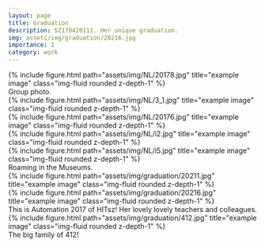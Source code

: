 ```yaml
---
layout: page
title: Graduation
description: SZ170420111. Her unique graduation.
img: assets/img/graduation/20216.jpg
importance: 1
category: work
---
```


<div class="row">
    <div class="col-sm mt-3 mt-md-0">
        {% include figure.html path="assets/img/NL/20178.jpg" title="example image" class="img-fluid rounded z-depth-1" %}
    </div>
</div>
<div class="caption">
    Group photo.
</div>
<div class="row">
    <div class="col-sm-7 mt-3 mt-md-0">
        {% include figure.html path="assets/img/NL/3_1.jpg" title="example image" class="img-fluid rounded z-depth-1" %}
    </div>
    <div class="col-sm-5 mt-3 mt-md-0">
        {% include figure.html path="assets/img/NL/20176.jpg" title="example image" class="img-fluid rounded z-depth-1" %}
    </div>
</div>
<div class="row">
    <div class="col-sm-5 mt-3 mt-md-0">
        {% include figure.html path="assets/img/NL/i2.jpg" title="example image" class="img-fluid rounded z-depth-1" %}
    </div>
    <div class="col-sm-7 mt-3 mt-md-0">
        {% include figure.html path="assets/img/NL/i5.jpg" title="example image" class="img-fluid rounded z-depth-1" %}
    </div>
</div>
<div class="caption">
    Roaming in the Museums.    
</div>


<div class="row justify-content-sm-center">
    <div class="col-sm-8 mt-3 mt-md-0">
        {% include figure.html path="assets/img/graduation/20211.jpg" title="example image" class="img-fluid rounded z-depth-1" %}
    </div>
    <div class="col-sm-4 mt-3 mt-md-0">
        {% include figure.html path="assets/img/graduation/20216.jpg" title="example image" class="img-fluid rounded z-depth-1" %}
    </div>
</div>
<div class="caption">
    This is Automation 2017 of HITsz! Her lovely lovely teachers and colleagues.
</div>

<div class="row">
    <div class="col-sm mt-3 mt-md-0">
        {% include figure.html path="assets/img/graduation/412.jpg" title="example image" class="img-fluid rounded z-depth-1" %}
    </div>
</div>
<div class="caption">
    The big family of 412!
</div>
